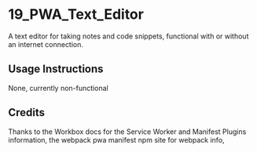 # 19_PWA_Text_Editor
A text editor for taking notes and code snippets, functional with or without an internet connection.

## Usage Instructions
None, currently non-functional

## Credits
Thanks to the Workbox docs for the Service Worker and Manifest Plugins information, the webpack pwa manifest npm site for webpack info,
